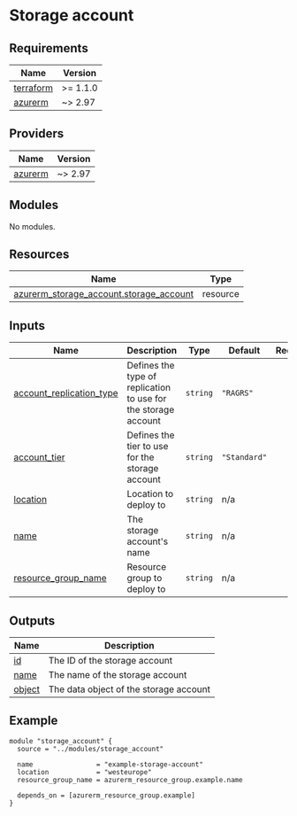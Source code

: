 <!-- BEGIN_TF_DOCS -->
# Storage account

## Requirements

| Name | Version |
|------|---------|
| <a name="requirement_terraform"></a> [terraform](#requirement\_terraform) | >= 1.1.0 |
| <a name="requirement_azurerm"></a> [azurerm](#requirement\_azurerm) | ~> 2.97 |

## Providers

| Name | Version |
|------|---------|
| <a name="provider_azurerm"></a> [azurerm](#provider\_azurerm) | ~> 2.97 |

## Modules

No modules.

## Resources

| Name | Type |
|------|------|
| [azurerm_storage_account.storage_account](https://registry.terraform.io/providers/hashicorp/azurerm/latest/docs/resources/storage_account) | resource |

## Inputs

| Name | Description | Type | Default | Required |
|------|-------------|------|---------|:--------:|
| <a name="input_account_replication_type"></a> [account\_replication\_type](#input\_account\_replication\_type) | Defines the type of replication to use for the storage account | `string` | `"RAGRS"` | no |
| <a name="input_account_tier"></a> [account\_tier](#input\_account\_tier) | Defines the tier to use for the storage account | `string` | `"Standard"` | no |
| <a name="input_location"></a> [location](#input\_location) | Location to deploy to | `string` | n/a | yes |
| <a name="input_name"></a> [name](#input\_name) | The storage account's name | `string` | n/a | yes |
| <a name="input_resource_group_name"></a> [resource\_group\_name](#input\_resource\_group\_name) | Resource group to deploy to | `string` | n/a | yes |

## Outputs

| Name | Description |
|------|-------------|
| <a name="output_id"></a> [id](#output\_id) | The ID of the storage account |
| <a name="output_name"></a> [name](#output\_name) | The name of the storage account |
| <a name="output_object"></a> [object](#output\_object) | The data object of the storage account |

## Example

```hcl
module "storage_account" {
  source = "../modules/storage_account"

  name                = "example-storage-account"
  location            = "westeurope"
  resource_group_name = azurerm_resource_group.example.name

  depends_on = [azurerm_resource_group.example]
}
```
<!-- END_TF_DOCS -->